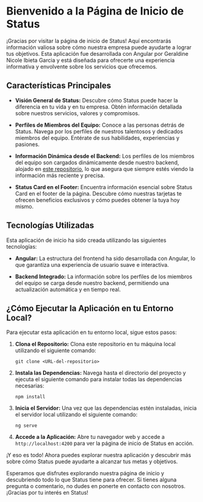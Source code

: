 # Bienvenido a la Página de Inicio de Status

¡Gracias por visitar la página de inicio de Status! Aquí encontrarás información valiosa sobre cómo nuestra empresa puede ayudarte a lograr tus objetivos. Esta aplicación fue desarrollada con Angular por Geraldine Nicole Ibieta Garcia y está diseñada para ofrecerte una experiencia informativa y envolvente sobre los servicios que ofrecemos.

## Características Principales

- **Visión General de Status:** Descubre cómo Status puede hacer la diferencia en tu vida y en tu empresa. Obtén información detallada sobre nuestros servicios, valores y compromisos.

- **Perfiles de Miembros del Equipo:** Conoce a las personas detrás de Status. Navega por los perfiles de nuestros talentosos y dedicados miembros del equipo. Entérate de sus habilidades, experiencias y pasiones.

- **Información Dinámica desde el Backend:** Los perfiles de los miembros del equipo son cargados dinámicamente desde nuestro backend, alojado en [este repositorio](https://github.com/marioly7/demo-test-status), lo que asegura que siempre estés viendo la información más reciente y precisa.

- **Status Card en el Footer:** Encuentra información esencial sobre Status Card en el footer de la página. Descubre cómo nuestras tarjetas te ofrecen beneficios exclusivos y cómo puedes obtener la tuya hoy mismo.

## Tecnologías Utilizadas

Esta aplicación de inicio ha sido creada utilizando las siguientes tecnologías:

- **Angular:** La estructura del frontend ha sido desarrollada con Angular, lo que garantiza una experiencia de usuario suave e interactiva.

- **Backend Integrado:** La información sobre los perfiles de los miembros del equipo se carga desde nuestro backend, permitiendo una actualización automática y en tiempo real.

## ¿Cómo Ejecutar la Aplicación en tu Entorno Local?

Para ejecutar esta aplicación en tu entorno local, sigue estos pasos:

1. **Clona el Repositorio:** Clona este repositorio en tu máquina local utilizando el siguiente comando:
   ```
   git clone <URL-del-repositorio>
   ```

2. **Instala las Dependencias:** Navega hasta el directorio del proyecto y ejecuta el siguiente comando para instalar todas las dependencias necesarias:
   ```
   npm install
   ```

3. **Inicia el Servidor:** Una vez que las dependencias estén instaladas, inicia el servidor local utilizando el siguiente comando:
   ```
   ng serve
   ```

4. **Accede a la Aplicación:** Abre tu navegador web y accede a `http://localhost:4200` para ver la página de inicio de Status en acción.

¡Y eso es todo! Ahora puedes explorar nuestra aplicación y descubrir más sobre cómo Status puede ayudarte a alcanzar tus metas y objetivos.

Esperamos que disfrutes explorando nuestra página de inicio y descubriendo todo lo que Status tiene para ofrecer. Si tienes alguna pregunta o comentario, no dudes en ponerte en contacto con nosotros. ¡Gracias por tu interés en Status!
